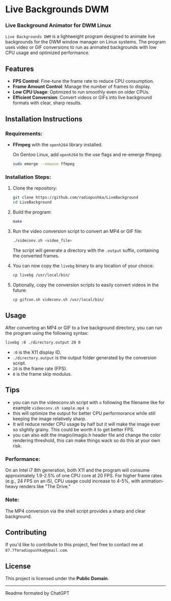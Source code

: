 
# Live Backgrounds DWM

### Live Background Animator for DWM Linux

`Live Backgrounds DWM` is a lightweight program designed to animate live backgrounds for the DWM window manager on Linux systems. The program uses video or GIF conversions to run as animated backgrounds with low CPU usage and optimized performance.

## Features
- **FPS Control**: Fine-tune the frame rate to reduce CPU consumption.
- **Frame Amount Control**: Manage the number of frames to display.
- **Low CPU Usage**: Optimized to run smoothly even on older CPUs.
- **Efficient Conversion**: Convert videos or GIFs into live background formats with clear, sharp results.

## Installation Instructions

### Requirements:
- **FFmpeg** with the `openh264` library installed.
  
  On Gentoo Linux, add `openh264` to the use flags and re-emerge ffmpeg:

  ```bash
  sudo emerge --newuse ffmpeg
  ```

### Installation Steps:

1. Clone the repository:

    ```bash
    git clone https://github.com/radiopushka/LiveBackground
    cd LiveBackground
    ```

2. Build the program:

    ```bash
    make
    ```

3. Run the video conversion script to convert an MP4 or GIF file:

    ```bash
    ./videconv.sh <video_file>
    ```

   The script will generate a directory with the `.output` suffix, containing the converted frames.

4. You can now copy the `livebg` binary to any location of your choice:

    ```bash
    cp livebg /usr/local/bin/
    ```

5. Optionally, copy the conversion scripts to easily convert videos in the future:

    ```bash
    cp gifcon.sh videconv.sh /usr/local/bin/
    ```

## Usage

After converting an MP4 or GIF to a live background directory, you can run the program using the following syntax:

```bash
livebg :0 ./directory.output 20 0
```

- `:0` is the X11 display ID.
- `./directory.output` is the output folder generated by the conversion script.
- `20` is the frame rate (FPS).
- `0` is the frame skip modulus.

## Tips
 - you can run the videoconv.sh script with `o` following the filename like for example `videoconv.sh sample.mp4 o`
 - this will optimize the output for better CPU performorance while still keeping the image relatively sharp.
 - It will reduce render CPU usage by half but it will make the image ever so slightly grainy. This could be worth it to get better FPS.
 - you can also edit the imagio/imagio.h header file and change the color rendering threshold, this can make things wack so do this at your own risk.

### Performance:
On an Intel i7 8th generation, both X11 and the program will consume approximately 1.9-2.5% of one CPU core at 20 FPS. For higher frame rates (e.g., 24 FPS on an i5), CPU usage could increase to 4-5%, with animation-heavy renders like "The Drive."

### Note:
The MP4 conversion via the shell script provides a sharp and clear background.

## Contributing
If you'd like to contribute to this project, feel free to contact me at `87.7fmradiopushka@gmail.com`.

## License
This project is licensed under the **Public Domain**.

---

Readme formated by ChatGPT

